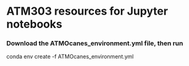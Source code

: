 # ATM303 resources for Jupyter notebooks 

### Download the ATMOcanes_environment.yml file, then run  
conda env create -f ATMOcanes_environment.yml 
